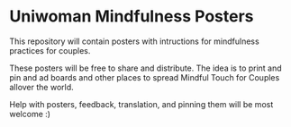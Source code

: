 # Uniwoman Mindfulness Posters

This repository will contain posters with intructions for mindfulness practices for couples.

These posters will be free to share and distribute. The idea is to print and pin and ad boards and other places to spread Mindful Touch for Couples allover the world.

Help with posters, feedback, translation, and pinning them will be most welcome :)
